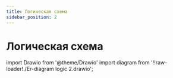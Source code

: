 ```yaml
---
title: Логическая схема
sidebar_position: 2
---
```


# Логическая схема

import Drawio from '@theme/Drawio'
import diagram from '!!raw-loader!./Er-diagram logic 2.drawio';

<Drawio content={diagram} editable={false} />